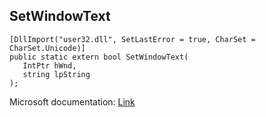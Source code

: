 ## SetWindowText

```
[DllImport("user32.dll", SetLastError = true, CharSet = CharSet.Unicode)]
public static extern bool SetWindowText(
   IntPtr hWnd,
   string lpString
);
```

Microsoft documentation: [Link](https://docs.microsoft.com/en-us/windows/win32/api/winuser/nf-winuser-setwindowtextw)
